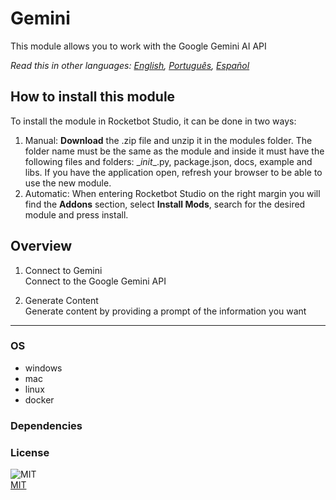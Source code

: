 # Gemini
  
This module allows you to work with the Google Gemini AI API  

*Read this in other languages: [English](README.md), [Português](README.pr.md), [Español](README.es.md)*

## How to install this module
  
To install the module in Rocketbot Studio, it can be done in two ways:
1. Manual: __Download__ the .zip file and unzip it in the modules folder. The folder name must be the same as the module and inside it must have the following files and folders: \__init__.py, package.json, docs, example and libs. If you have the application open, refresh your browser to be able to use the new module.
2. Automatic: When entering Rocketbot Studio on the right margin you will find the **Addons** section, select **Install Mods**, search for the desired module and press install.  


## Overview


1. Connect to Gemini  
Connect to the Google Gemini API

2. Generate Content  
Generate content by providing a prompt of the information you want  




----
### OS

- windows
- mac
- linux
- docker

### Dependencies

### License
  
![MIT](https://img.shields.io/github/license/instaloader/instaloader.svg)  
[MIT](https://opensource.org/license/mit)